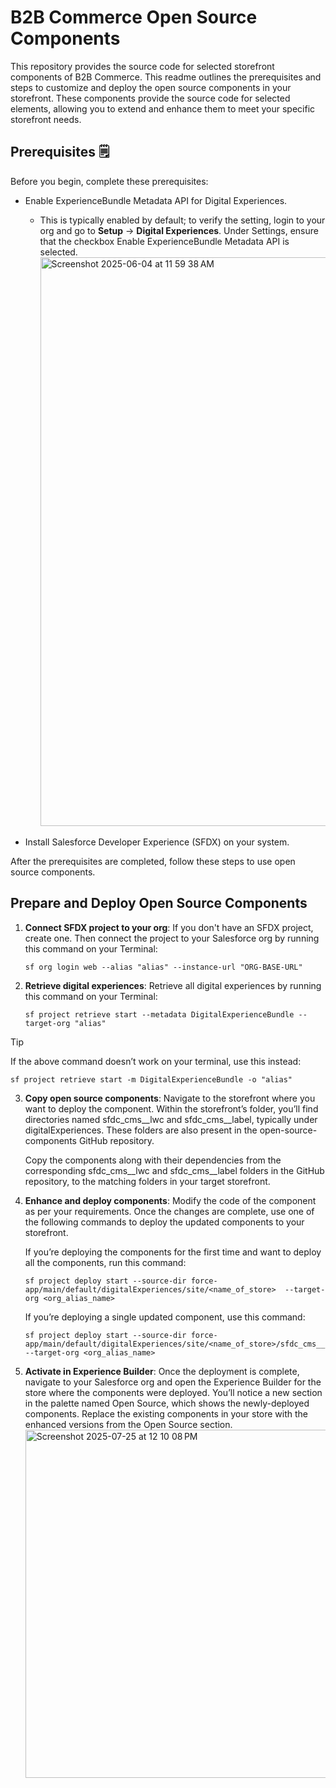 # B2B Commerce Open Source Components

This repository provides the source code for selected storefront components of B2B Commerce. 
This readme outlines the prerequisites and steps to customize and deploy the open source components in your storefront. These components provide the source code for selected elements, allowing you to extend and enhance them to meet your specific storefront needs.


## Prerequisites 🗒️

Before you begin, complete these prerequisites:

* Enable ExperienceBundle Metadata API for Digital Experiences.
  * This is typically enabled by default; to verify the setting, login to your org and go to **Setup** → **Digital Experiences**. Under Settings, ensure that the checkbox Enable ExperienceBundle Metadata API is selected. <img width="1547" height="910" alt="Screenshot 2025-06-04 at 11 59 38 AM" src="https://github.com/user-attachments/assets/0243481b-e50a-403b-a228-b8761b88be4d" />

* Install Salesforce Developer Experience (SFDX) on your system.

After the prerequisites are completed, follow these steps to use open source components.

## Prepare and Deploy Open Source Components

1. **Connect SFDX project to your org**: If you don't have an SFDX project, create one. Then connect the project to your Salesforce org by running this command on your Terminal:

   ```console 
   sf org login web --alias "alias" --instance-url "ORG-BASE-URL"
   ```

2. **Retrieve digital experiences**: Retrieve all digital experiences by running this command on your Terminal:
   ```console
   sf project retrieve start --metadata DigitalExperienceBundle --target-org "alias"
   ```
  > [!TIP]
  > If the above command doesn’t work on your terminal, use this instead:
  > ```console
  > sf project retrieve start -m DigitalExperienceBundle -o "alias"
  > ```

3. **Copy open source components**: Navigate to the storefront where you want to deploy the component. Within the storefront’s folder, you’ll find directories named sfdc_cms__lwc and sfdc_cms__label, typically under digitalExperiences. These folders are also present in the open-source-components GitHub repository. 

   Copy the components along with their dependencies from the corresponding sfdc_cms__lwc and sfdc_cms__label folders in the GitHub repository, to the matching folders in your target storefront.


4. **Enhance and deploy components**: Modify the code of the component as per your requirements. Once the changes are complete, use one of the following commands to deploy the updated components to your storefront.

   If you’re deploying the components for the first time and want to deploy all the components, run this command:

   ```console
   sf project deploy start --source-dir force-app/main/default/digitalExperiences/site/<name_of_store>  --target-org <org_alias_name>
   ```
   If you’re deploying a single updated component, use this command:

   ```console
   sf project deploy start --source-dir force-app/main/default/digitalExperiences/site/<name_of_store>/sfdc_cms__lwc/<name_of_component>  --target-org <org_alias_name>
   ```

5. **Activate in Experience Builder**: Once the deployment is complete, navigate to your Salesforce org and open the Experience Builder for the store where the components were deployed. You’ll notice a new section in the palette named Open Source, which shows the newly-deployed components. Replace the existing components in your store with the enhanced versions from the Open Source section. <img width="967" height="557" alt="Screenshot 2025-07-25 at 12 10 08 PM" src="https://github.com/user-attachments/assets/81705582-a38f-429c-91c5-445393136add" />
